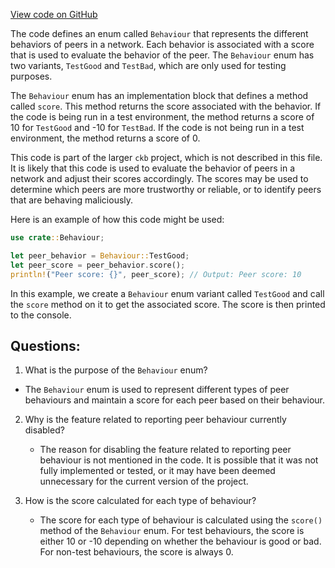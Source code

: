 [View code on GitHub](https://github.com/nervosnetwork/ckb/blob/develop/network/src/behaviour.rs)

The code defines an enum called `Behaviour` that represents the different behaviors of peers in a network. Each behavior is associated with a score that is used to evaluate the behavior of the peer. The `Behaviour` enum has two variants, `TestGood` and `TestBad`, which are only used for testing purposes.

The `Behaviour` enum has an implementation block that defines a method called `score`. This method returns the score associated with the behavior. If the code is being run in a test environment, the method returns a score of 10 for `TestGood` and -10 for `TestBad`. If the code is not being run in a test environment, the method returns a score of 0.

This code is part of the larger `ckb` project, which is not described in this file. It is likely that this code is used to evaluate the behavior of peers in a network and adjust their scores accordingly. The scores may be used to determine which peers are more trustworthy or reliable, or to identify peers that are behaving maliciously.

Here is an example of how this code might be used:

```rust
use crate::Behaviour;

let peer_behavior = Behaviour::TestGood;
let peer_score = peer_behavior.score();
println!("Peer score: {}", peer_score); // Output: Peer score: 10
```

In this example, we create a `Behaviour` enum variant called `TestGood` and call the `score` method on it to get the associated score. The score is then printed to the console.
## Questions:
 1. What is the purpose of the `Behaviour` enum?
   - The `Behaviour` enum is used to represent different types of peer behaviours and maintain a score for each peer based on their behaviour.

2. Why is the feature related to reporting peer behaviour currently disabled?
   - The reason for disabling the feature related to reporting peer behaviour is not mentioned in the code. It is possible that it was not fully implemented or tested, or it may have been deemed unnecessary for the current version of the project.

3. How is the score calculated for each type of behaviour?
   - The score for each type of behaviour is calculated using the `score()` method of the `Behaviour` enum. For test behaviours, the score is either 10 or -10 depending on whether the behaviour is good or bad. For non-test behaviours, the score is always 0.

